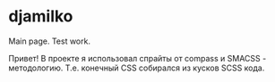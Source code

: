 # djamilko
Main page. Test work.

Привет!
В проекте я использовал спрайты от compass и SMACSS - методологию. Т.е. конечный CSS собирался из кусков SCSS кода.
